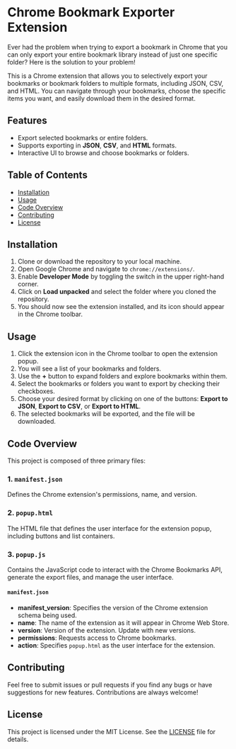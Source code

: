 # Chrome Bookmark Exporter Extension

Ever had the problem when trying to export a bookmark in Chrome that you can only export your entire bookmark library instead of just one specific folder? Here is the solution to your problem!

This is a Chrome extension that allows you to selectively export your bookmarks or bookmark folders to multiple formats, including JSON, CSV, and HTML. You can navigate through your bookmarks, choose the specific items you want, and easily download them in the desired format.

## Features

- Export selected bookmarks or entire folders.
- Supports exporting in **JSON**, **CSV**, and **HTML** formats.
- Interactive UI to browse and choose bookmarks or folders.

## Table of Contents

- [Installation](#installation)
- [Usage](#usage)
- [Code Overview](#code-overview)
- [Contributing](#contributing)
- [License](#license)

## Installation

1. Clone or download the repository to your local machine.
2. Open Google Chrome and navigate to `chrome://extensions/`.
3. Enable **Developer Mode** by toggling the switch in the upper right-hand corner.
4. Click on **Load unpacked** and select the folder where you cloned the repository.
5. You should now see the extension installed, and its icon should appear in the Chrome toolbar.

## Usage

1. Click the extension icon in the Chrome toolbar to open the extension popup.
2. You will see a list of your bookmarks and folders.
3. Use the **+** button to expand folders and explore bookmarks within them.
4. Select the bookmarks or folders you want to export by checking their checkboxes.
5. Choose your desired format by clicking on one of the buttons: **Export to JSON**, **Export to CSV**, or **Export to HTML**.
6. The selected bookmarks will be exported, and the file will be downloaded.

## Code Overview

This project is composed of three primary files:

### 1. `manifest.json`

Defines the Chrome extension's permissions, name, and version.

### 2. `popup.html`

The HTML file that defines the user interface for the extension popup, including buttons and list containers.

### 3. `popup.js`

Contains the JavaScript code to interact with the Chrome Bookmarks API, generate the export files, and manage the user interface.

#### `manifest.json`
- **manifest_version**: Specifies the version of the Chrome extension schema being used.
- **name**: The name of the extension as it will appear in Chrome Web Store.
- **version**: Version of the extension. Update with new versions.
- **permissions**: Requests access to Chrome bookmarks.
- **action**: Specifies `popup.html` as the user interface for the extension.

## Contributing

Feel free to submit issues or pull requests if you find any bugs or have suggestions for new features. Contributions are always welcome!

## License

This project is licensed under the MIT License. See the [LICENSE](LICENSE) file for details.
